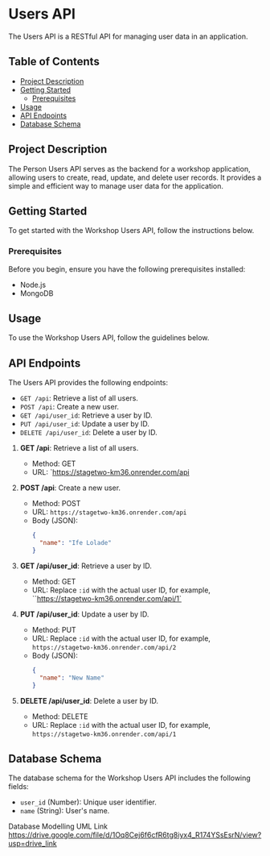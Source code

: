 # Users API

The Users API is a RESTful API for managing user data in an application.

## Table of Contents

- [Project Description](#project-description)
- [Getting Started](#getting-started)
  - [Prerequisites](#prerequisites)
- [Usage](#usage)
- [API Endpoints](#api-endpoints)
- [Database Schema](#database-schema)

## Project Description

The Person Users API serves as the backend for a workshop application, allowing users to create, read, update, and delete user records. It provides a simple and efficient way to manage user data for the application.

## Getting Started

To get started with the Workshop Users API, follow the instructions below.

### Prerequisites

Before you begin, ensure you have the following prerequisites installed:

- Node.js
- MongoDB

## Usage

To use the Workshop Users API, follow the guidelines below.

## API Endpoints

The Users API provides the following endpoints:

- `GET /api`: Retrieve a list of all users.
- `POST /api`: Create a new user.
- `GET /api/user_id`: Retrieve a user by ID.
- `PUT /api/user_id`: Update a user by ID.
- `DELETE /api/user_id`: Delete a user by ID.

1. **GET /api**: Retrieve a list of all users.

   - Method: GET
   - URL: `https://stagetwo-km36.onrender.com/api

2. **POST /api**: Create a new user.

   - Method: POST
   - URL: `https://stagetwo-km36.onrender.com/api`
   - Body (JSON):
     ```json
     {
       "name": "Ife Lolade"
     }
     ```

3. **GET /api/user_id**: Retrieve a user by ID.

   - Method: GET
   - URL: Replace `:id` with the actual user ID, for example, ``https://stagetwo-km36.onrender.com/api/1`

4. **PUT /api/user_id**: Update a user by ID.

   - Method: PUT
   - URL: Replace `:id` with the actual user ID, for example, `https://stagetwo-km36.onrender.com/api/2`
   - Body (JSON):
     ```json
     {
       "name": "New Name"
     }
     ```

5. **DELETE /api/user_id**: Delete a user by ID.

   - Method: DELETE
   - URL: Replace `:id` with the actual user ID, for example, `https://stagetwo-km36.onrender.com/api/1`

## Database Schema

The database schema for the Workshop Users API includes the following fields:

- `user_id` (Number): Unique user identifier.
- `name` (String): User's name.

Database Modelling UML Link
https://drive.google.com/file/d/1Oq8Cej6f6cfR6tg8iyx4_R174YSsEsrN/view?usp=drive_link

